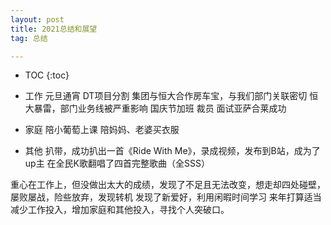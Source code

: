 ```yaml
---
layout: post
title: 2021总结和展望
tag: 总结

---
```


* TOC
{:toc}


* 工作
元旦通宵
DT项目分割
集团与恒大合作房车宝，与我们部门关联密切
恒大暴雷，部门业务线被严重影响
国庆节加班
裁员
面试亚萨合莱成功

* 家庭
陪小葡萄上课
陪妈妈、老婆买衣服

* 其他
扒带，成功扒出一首《Ride With Me》，录成视频，发布到B站，成为了up主
在全民K歌翻唱了四首完整歌曲（全SSS）

重心在工作上，但没做出太大的成绩，发现了不足且无法改变，想走却四处碰壁，屡败屡战，险些放弃，发现转机
发现了新爱好，利用闲暇时间学习
来年打算适当减少工作投入，增加家庭和其他投入，寻找个人突破口。